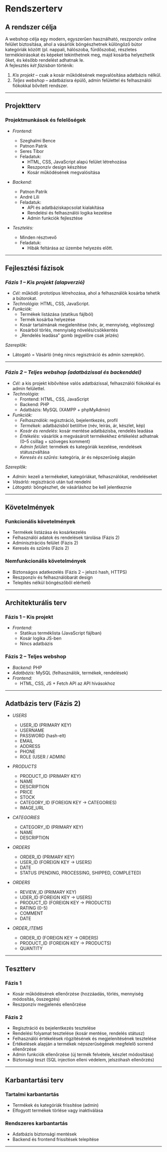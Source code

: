 # Rendszerterv

## A rendszer célja
A webshop célja egy modern, egyszerűen használható, reszponzív online felület biztosítása, ahol a vásárlók böngészhetnek különgöző bútor kategóriák között (pl. nappali, hálószoba, fürdőszoba),  részletes termékleírásokat és képeket tekinthetnek meg, majd kosárba helyezhetik őket, és később rendelést adhatnak le.  
A fejlesztés *két fázisban* történik:  
1. *Kis projekt* – csak a kosár működésének megvalósítása adatbázis nélkül.  
2. *Teljes webshop* – adatbázisra épülő, admin felülettel és felhasználói fiókokkal bővített rendszer.  

---

## Projektterv

### Projektmunkások és felelőségek

* *Frontend:*
    + Szeghalmi Bence
    + Patnon Patrik
    + Seres Tibor
  * Feladatuk:  
    - HTML, CSS, JavaScript alapú felület létrehozása  
    - Reszponzív design készítése  
    - Kosár működésének megvalósítása  

* *Backend:*
    + Patnon Patrik
    + André Lili
  * Feladatuk:  
    - API és adatbáziskapcsolat kialakítása  
    - Rendelési és felhasználói logika kezelése  
    - Admin funkciók fejlesztése  

* *Tesztelés:*
  + Minden résztvevő  
  * Feladatuk:  
    - Hibák feltárása az üzembe helyezés előtt.

---

## Fejlesztési fázisok

### *Fázis 1 – Kis projekt (alapverzió)*
- *Cél:* működő prototípus létrehozása, ahol a felhasználók kosárba tehetik a bútorokat.  
- *Technológia:* HTML, CSS, JavaScript.  
- *Funkciók:*  
  + Termékek listázása (statikus fájlból)  
  + Termék kosárba helyezése  
  + Kosár tartalmának megjelenítése (név, ár, mennyiség, végösszeg)  
  + Kosárból törlés, mennyiség növelés/csökkentés  
  + „Rendelés leadása” gomb (egyelőre csak jelzés)  

 *Szereplők:*  
- Látogató = Vásárló (még nincs regisztráció és admin szerepkör).  

---

### *Fázis 2 – Teljes webshop (adatbázissal és backenddel)*  
- *Cél:* a kis projekt kibővítése valós adatbázissal, felhasználói fiókokkal és admin felülettel.  
- *Technológia:*  
  + Frontend: HTML, CSS, JavaScript  
  + Backend: PHP
  + Adatbázis: MySQL (XAMPP + phpMyAdmin)
- *Funkciók:*  
  + *Felhasználók*: regisztráció, bejelentkezés, profil  
  + *Termékek*: adatbázisból betöltve (név, leírás, ár, készlet, kép)  
  + *Kosár és rendelés*: kosár mentése adatbázisba, rendelés leadása  
  + *Értékelés*: vásárlók a megvásárolt termékekhez értékelést adhatnak (0–5 csillag + szöveges komment)
  + *Admin felület*: termékek és kategóriák kezelése, rendelések státuszváltása  
  + *Keresés és szűrés*: kategória, ár és népszerűség alapján

 *Szereplők:*  
- *Admin:* kezeli a termékeket, kategóriákat, felhasználókat, rendeléseket  
- *Vásárló:* regisztráció után tud rendelni
- *Látogató:* böngészhet, de vásárláshoz be kell jelentkeznie  

---

## Követelmények

### Funkcionális követelmények
+ Termékek listázása és kosárkezelés  
+ Felhasználói adatok és rendelések tárolása (Fázis 2)  
+ Adminisztrációs felület (Fázis 2)  
+ Keresés és szűrés (Fázis 2)  

### Nemfunkcionális követelmények
- Biztonságos adatkezelés (Fázis 2 – jelszó hash, HTTPS)  
- Reszponzív és felhasználóbarát design  
- Telepítés nélkül böngészőből elérhető  

---

## Architekturális terv

### Fázis 1 – Kis projekt
- *Frontend:*  
  + Statikus terméklista (JavaScript fájlban)  
  + Kosár logika JS-ben  
  + Nincs adatbázis  

### Fázis 2 – Teljes webshop
- *Backend:* PHP 
- *Adatbázis:* MySQL (felhasználók, termékek, rendelések)  
- *Frontend:*  
  + HTML, CSS, JS + Fetch API az API hívásokhoz  

---

## Adatbázis terv (Fázis 2)

* *USERS*
  + USER_ID (PRIMARY KEY)  
  + USERNAME  
  + PASSWORD (hash-elt)  
  + EMAIL  
  + ADDRESS
  + PHONE
  + ROLE (USER / ADMIN)  

* *PRODUCTS*
  + PRODUCT_ID (PRIMARY KEY)  
  + NAME  
  + DESCRIPTION  
  + PRICE  
  + STOCK  
  + CATEGORY_ID (FOREIGN KEY → CATEGORIES)  
  + IMAGE_URL  

* *CATEGORIES*
  + CATEGORY_ID (PRIMARY KEY)  
  + NAME  
  + DESCRIPTION  

* *ORDERS*
  + ORDER_ID (PRIMARY KEY)  
  + USER_ID (FOREIGN KEY → USERS)  
  + DATE  
  + STATUS (PENDING, PROCESSING, SHIPPED, COMPLETED)  

* *ORDERS*
  + REVIEW_ID (PRIMARY KEY)
  + UDER_ID (FOREIGN KEY -> USERS)
  + PRODUCT_ID (FOREIGN KEY -> PRODUCTS)
  + RATING (0-5)
  + COMMENT 
  + DATE

* *ORDER_ITEMS*
  + ORDER_ID (FOREIGN KEY → ORDERS)  
  + PRODUCT_ID (FOREIGN KEY → PRODUCTS)  
  + QUANTITY  

---

## Tesztterv

### Fázis 1
- Kosár működésének ellenőrzése (hozzáadás, törlés, mennyiség módosítás, összegzés)  
- Reszponzív megjelenés ellenőrzése

### Fázis 2
- Regisztráció és bejelentkezés tesztelése  
- Rendelési folyamat tesztelése (kosár mentése, rendelés státusz)  
- Felhasználói értékelések rögzítésének és megjelenítésének tesztelése
- Értékelések alapján a termékek népszerűségének megfelelő sorrend ellenőrzése
- Admin funkciók ellenőrzése (új termék felvétele, készlet módosítása)  
- Biztonsági teszt (SQL injection elleni védelem, jelszóhash ellenőrzés)  

---

## Karbantartási terv

### Tartalmi karbantartás
- Termékek és kategóriák frissítése (admin)  
- Elfogyott termékek törlése vagy inaktiválása  

### Rendszeres karbantartás
- Adatbázis biztonsági mentések  
- Backend és frontend frissítések telepítése  

---